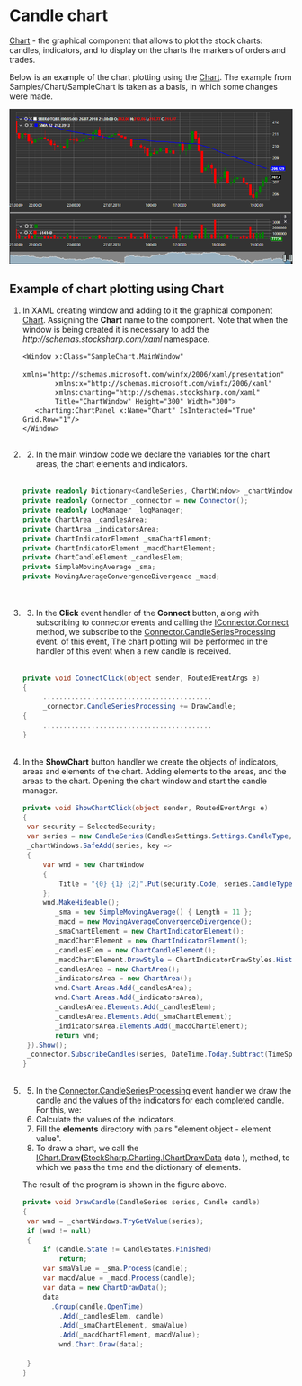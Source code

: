 # Candle chart

[Chart](xref:StockSharp.Xaml.Charting.Chart) \- the graphical component that allows to plot the stock charts: candles, indicators, and to display on the charts the markers of orders and trades. 

Below is an example of the chart plotting using the [Chart](xref:StockSharp.Xaml.Charting.Chart). The example from Samples\/Chart\/SampleChart is taken as a basis, in which some changes were made. 

![Gui ChartSample](../../../../images/gui_chartsample.png)

## Example of chart plotting using Chart

1. In XAML creating window and adding to it the graphical component [Chart](xref:StockSharp.Xaml.Charting.Chart). Assigning the **Chart** name to the component. Note that when the window is being created it is necessary to add the *http:\/\/schemas.stocksharp.com\/xaml* namespace. 

   ```xaml
   <Window x:Class="SampleChart.MainWindow"
           xmlns="http://schemas.microsoft.com/winfx/2006/xaml/presentation"
           xmlns:x="http://schemas.microsoft.com/winfx/2006/xaml"
           xmlns:charting="http://schemas.stocksharp.com/xaml"
           Title="ChartWindow" Height="300" Width="300">
      <charting:ChartPanel x:Name="Chart" IsInteracted="True" Grid.Row="1"/>
   </Window>
   	  				
   ```
2. 2. In the main window code we declare the variables for the chart areas, the chart elements and indicators. 

   ```cs
                 		
   private readonly Dictionary<CandleSeries, ChartWindow> _chartWindows = new Dictionary<CandleSeries, ChartWindow>();
   private readonly Connector _connector = new Connector();
   private readonly LogManager _logManager;
   private ChartArea _candlesArea;
   private ChartArea _indicatorsArea;
   private ChartIndicatorElement _smaChartElement;
   private ChartIndicatorElement _macdChartElement;
   private ChartCandleElement _candlesElem;
   private SimpleMovingAverage _sma;
   private MovingAverageConvergenceDivergence _macd;
                 		
   	  				
   ```
3. 3. In the **Click** event handler of the **Connect** button, along with subscribing to connector events and calling the [IConnector.Connect](xref:StockSharp.BusinessEntities.IConnector.Connect) method, we subscribe to the [Connector.CandleSeriesProcessing](xref:StockSharp.Algo.Connector.CandleSeriesProcessing) event. of this event, The chart plotting will be performed in the handler of this event when a new candle is received. 

   ```cs
                 		
   private void ConnectClick(object sender, RoutedEventArgs e)
   {
   		..........................................		 
   		_connector.CandleSeriesProcessing += DrawCandle;
   {
   		..........................................		 
   }
   	  				
   ```
4. In the **ShowChart** button handler we create the objects of indicators, areas and elements of the chart. Adding elements to the areas, and the areas to the chart. Opening the chart window and start the candle manager. 

   ```cs
   private void ShowChartClick(object sender, RoutedEventArgs e)
   {
   	var security = SelectedSecurity;
   	var series = new CandleSeries(CandlesSettings.Settings.CandleType, security, CandlesSettings.Settings.Arg);
   	_chartWindows.SafeAdd(series, key =>
   	{
   		var wnd = new ChartWindow
   		{
   			Title = "{0} {1} {2}".Put(security.Code, series.CandleType.Name, series.Arg)
   		};
   		wnd.MakeHideable();
           _sma = new SimpleMovingAverage() { Length = 11 };
           _macd = new MovingAverageConvergenceDivergence();
           _smaChartElement = new ChartIndicatorElement();
           _macdChartElement = new ChartIndicatorElement();
           _candlesElem = new ChartCandleElement();
           _macdChartElement.DrawStyle = ChartIndicatorDrawStyles.Histogram;
           _candlesArea = new ChartArea();
           _indicatorsArea = new ChartArea();
           wnd.Chart.Areas.Add(_candlesArea);
           wnd.Chart.Areas.Add(_indicatorsArea);
           _candlesArea.Elements.Add(_candlesElem);
           _candlesArea.Elements.Add(_smaChartElement);
           _indicatorsArea.Elements.Add(_macdChartElement);
           return wnd;
   	}).Show();
   	_connector.SubscribeCandles(series, DateTime.Today.Subtract(TimeSpan.FromDays(30)), DateTime.Now);
   }
   	  				
   ```
5. 5. In the [Connector.CandleSeriesProcessing](xref:StockSharp.Algo.Connector.CandleSeriesProcessing) event handler we draw the candle and the values of the indicators for each completed candle. For this, we: 
   1. Calculate the values of the indicators.
   2. Fill the **elements** directory with pairs "element object \- element value".
   3. To draw a chart, we call the [IChart.Draw](xref:StockSharp.Charting.IThemeableChart.Draw(StockSharp.Charting.IChartDrawData))**(**[StockSharp.Charting.IChartDrawData](xref:StockSharp.Charting.IChartDrawData) data **)**, method, to which we pass the time and the dictionary of elements.

   The result of the program is shown in the figure above. 

   ```cs
   private void DrawCandle(CandleSeries series, Candle candle)
   {
   	var wnd = _chartWindows.TryGetValue(series);
   	if (wnd != null)
   	{
   		if (candle.State != CandleStates.Finished)
   			return;
   		var smaValue = _sma.Process(candle);
   		var macdValue = _macd.Process(candle);
   		var data = new ChartDrawData();
   		data
   		  .Group(candle.OpenTime)
   		    .Add(_candlesElem, candle)
   		    .Add(_smaChartElement, smaValue)
   		    .Add(_macdChartElement, macdValue);
           	wnd.Chart.Draw(data);
                  
   	}
   }
   ```
